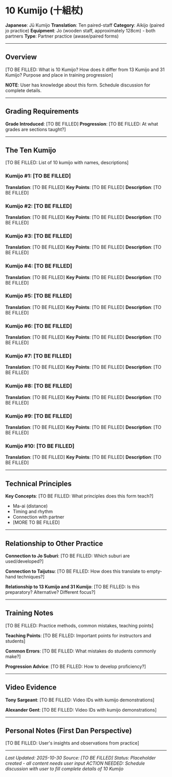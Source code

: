 # 10 Kumijo (十組杖)

**Japanese**: Jū Kumijo
**Translation**: Ten paired-staff
**Category**: Aikijo (paired jo practice)
**Equipment**: Jo (wooden staff, approximately 128cm) - both partners
**Type**: Partner practice (awase/paired forms)

---

## Overview

[TO BE FILLED: What is 10 Kumijo? How does it differ from 13 Kumijo and 31 Kumijo? Purpose and place in training progression]

**NOTE**: User has knowledge about this form. Schedule discussion for complete details.

---

## Grading Requirements

**Grade Introduced**: [TO BE FILLED]
**Progression**:
[TO BE FILLED: At what grades are sections taught?]

---

## The Ten Kumijo

[TO BE FILLED: List of 10 kumijo with names, descriptions]

### Kumijo #1: [TO BE FILLED]
**Translation**: [TO BE FILLED]
**Key Points**: [TO BE FILLED]
**Description**: [TO BE FILLED]

### Kumijo #2: [TO BE FILLED]
**Translation**: [TO BE FILLED]
**Key Points**: [TO BE FILLED]
**Description**: [TO BE FILLED]

### Kumijo #3: [TO BE FILLED]
**Translation**: [TO BE FILLED]
**Key Points**: [TO BE FILLED]
**Description**: [TO BE FILLED]

### Kumijo #4: [TO BE FILLED]
**Translation**: [TO BE FILLED]
**Key Points**: [TO BE FILLED]
**Description**: [TO BE FILLED]

### Kumijo #5: [TO BE FILLED]
**Translation**: [TO BE FILLED]
**Key Points**: [TO BE FILLED]
**Description**: [TO BE FILLED]

### Kumijo #6: [TO BE FILLED]
**Translation**: [TO BE FILLED]
**Key Points**: [TO BE FILLED]
**Description**: [TO BE FILLED]

### Kumijo #7: [TO BE FILLED]
**Translation**: [TO BE FILLED]
**Key Points**: [TO BE FILLED]
**Description**: [TO BE FILLED]

### Kumijo #8: [TO BE FILLED]
**Translation**: [TO BE FILLED]
**Key Points**: [TO BE FILLED]
**Description**: [TO BE FILLED]

### Kumijo #9: [TO BE FILLED]
**Translation**: [TO BE FILLED]
**Key Points**: [TO BE FILLED]
**Description**: [TO BE FILLED]

### Kumijo #10: [TO BE FILLED]
**Translation**: [TO BE FILLED]
**Key Points**: [TO BE FILLED]
**Description**: [TO BE FILLED]

---

## Technical Principles

**Key Concepts**:
[TO BE FILLED: What principles does this form teach?]
- Ma-ai (distance)
- Timing and rhythm
- Connection with partner
- [MORE TO BE FILLED]

---

## Relationship to Other Practice

**Connection to Jo Suburi**:
[TO BE FILLED: Which suburi are used/developed?]

**Connection to Taijutsu**:
[TO BE FILLED: How does this translate to empty-hand techniques?]

**Relationship to 13 Kumijo and 31 Kumijo**:
[TO BE FILLED: Is this preparatory? Alternative? Different focus?]

---

## Training Notes

[TO BE FILLED: Practice methods, common mistakes, teaching points]

**Teaching Points**:
[TO BE FILLED: Important points for instructors and students]

**Common Errors**:
[TO BE FILLED: What mistakes do students commonly make?]

**Progression Advice**:
[TO BE FILLED: How to develop proficiency?]

---

## Video Evidence

**Tony Sargeant**:
[TO BE FILLED: Video IDs with kumijo demonstrations]

**Alexander Gent**:
[TO BE FILLED: Video IDs with kumijo demonstrations]

---

## Personal Notes (First Dan Perspective)

[TO BE FILLED: User's insights and observations from practice]

---

*Last Updated: 2025-10-30*
*Source: [TO BE FILLED]*
*Status: Placeholder created - all content needs user input*
*ACTION NEEDED: Schedule discussion with user to fill complete details of 10 Kumijo*
